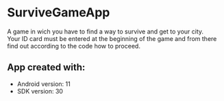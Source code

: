 # SurviveGameApp

A game in wich you have to find a way to survive and get to your city. <br />
Your ID card must be entered at the beginning of the game and from there find out according to the code how to proceed. <br />

## App created with:
* Android version: 11
* SDK version: 30
